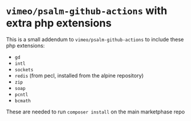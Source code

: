 # `vimeo/psalm-github-actions` with extra php extensions

This is a small addendum to `vimeo/psalm-github-actions` to include these php extensions:

- `gd`
- `intl`
- `sockets`
- `redis` (from pecl, installed from the alpine repository)
- `zip`
- `soap`
- `pcntl`
- `bcmath`

These are needed to run `composer install` on the main marketphase repo
